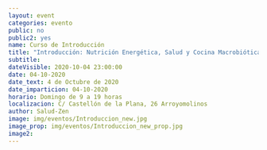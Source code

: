 ```yaml
---
layout: event
categories: evento
public: no
public2: yes
name: Curso de Introducción
title: "Introducción: Nutrición Energética, Salud y Cocina Macrobiótica"
subtitle:
dateVisible: 2020-10-04 23:00:00
date: 04-10-2020
date_text: 4 de Octubre de 2020
date_imparticion: 04-10-2020
horario: Domingo de 9 a 19 horas
localizacion: C/ Castellón de la Plana, 26 Arroyomolinos
author: Salud-Zen
image: img/eventos/Introduccion_new.jpg
image_prop: img/eventos/Introduccion_new_prop.jpg
image2:
---
```

